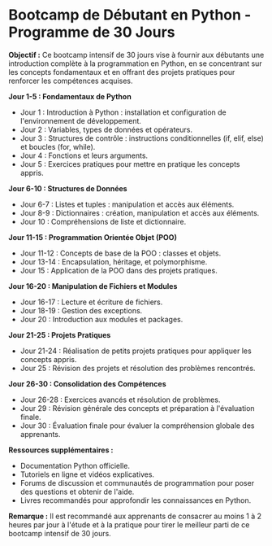 # Bootcamp de Débutant en Python - Programme de 30 Jours

**Objectif :** Ce bootcamp intensif de 30 jours vise à fournir aux débutants une introduction complète à la programmation en Python, en se concentrant sur les concepts fondamentaux et en offrant des projets pratiques pour renforcer les compétences acquises.

**Jour 1-5 : Fondamentaux de Python**
- Jour 1 : Introduction à Python : installation et configuration de l'environnement de développement.
- Jour 2 : Variables, types de données et opérateurs.
- Jour 3 : Structures de contrôle : instructions conditionnelles (if, elif, else) et boucles (for, while).
- Jour 4 : Fonctions et leurs arguments.
- Jour 5 : Exercices pratiques pour mettre en pratique les concepts appris.

**Jour 6-10 : Structures de Données**
- Jour 6-7 : Listes et tuples : manipulation et accès aux éléments.
- Jour 8-9 : Dictionnaires : création, manipulation et accès aux éléments.
- Jour 10 : Compréhensions de liste et dictionnaire.

**Jour 11-15 : Programmation Orientée Objet (POO)**
- Jour 11-12 : Concepts de base de la POO : classes et objets.
- Jour 13-14 : Encapsulation, héritage, et polymorphisme.
- Jour 15 : Application de la POO dans des projets pratiques.

**Jour 16-20 : Manipulation de Fichiers et Modules**
- Jour 16-17 : Lecture et écriture de fichiers.
- Jour 18-19 : Gestion des exceptions.
- Jour 20 : Introduction aux modules et packages.

**Jour 21-25 : Projets Pratiques**
- Jour 21-24 : Réalisation de petits projets pratiques pour appliquer les concepts appris.
- Jour 25 : Révision des projets et résolution des problèmes rencontrés.

**Jour 26-30 : Consolidation des Compétences**
- Jour 26-28 : Exercices avancés et résolution de problèmes.
- Jour 29 : Révision générale des concepts et préparation à l'évaluation finale.
- Jour 30 : Évaluation finale pour évaluer la compréhension globale des apprenants.

**Ressources supplémentaires :**
- Documentation Python officielle.
- Tutoriels en ligne et vidéos explicatives.
- Forums de discussion et communautés de programmation pour poser des questions et obtenir de l'aide.
- Livres recommandés pour approfondir les connaissances en Python.

**Remarque :** Il est recommandé aux apprenants de consacrer au moins 1 à 2 heures par jour à l'étude et à la pratique pour tirer le meilleur parti de ce bootcamp intensif de 30 jours.
